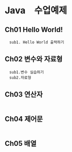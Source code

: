 # Java　수업예제

## Ch01 Hello World!
```
  sub1. Hello World 출력하기
```
## Ch02 변수와 자료형
```
  sub1.변수 실습하기
  sub2.자료형
```
## Ch03 연산자
```
```
## Ch04 제어문
```
```
## Ch05 배열
```
```
